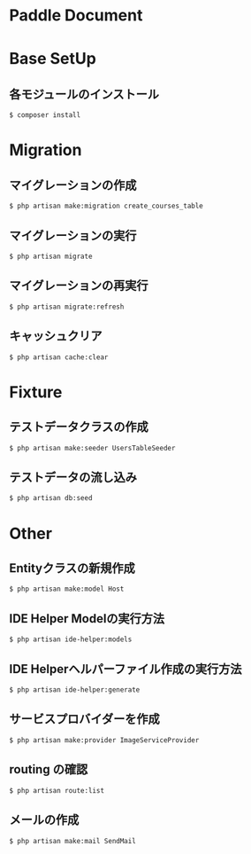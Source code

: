 # Paddle Document

# Base SetUp　

## 各モジュールのインストール
```
$ composer install
```

# Migration

## マイグレーションの作成
```
$ php artisan make:migration create_courses_table
```

## マイグレーションの実行
```
$ php artisan migrate
```

## マイグレーションの再実行
```
$ php artisan migrate:refresh
```

## キャッシュクリア
```
$ php artisan cache:clear
```

# Fixture

## テストデータクラスの作成
```
$ php artisan make:seeder UsersTableSeeder
```

## テストデータの流し込み
```
$ php artisan db:seed
```

# Other

## Entityクラスの新規作成
```
$ php artisan make:model Host
```

## IDE Helper Modelの実行方法
```
$ php artisan ide-helper:models
```

## IDE Helperヘルパーファイル作成の実行方法
```
$ php artisan ide-helper:generate
```

## サービスプロバイダーを作成
```
$ php artisan make:provider ImageServiceProvider
```

## routing の確認
```
$ php artisan route:list
```

## メールの作成
```
$ php artisan make:mail SendMail
```


